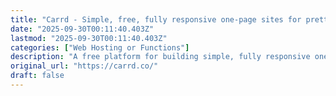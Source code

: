 ```yaml
---
title: "Carrd - Simple, free, fully responsive one-page sites for pretty much anything"
date: "2025-09-30T00:11:40.403Z"
lastmod: "2025-09-30T00:11:40.403Z"
categories: ["Web Hosting or Functions"]
description: "A free platform for building simple, fully responsive one-page sites for pretty much anything."
original_url: "https://carrd.co/"
draft: false
---
```

